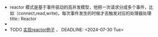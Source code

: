 - reactor 模式是基于事件驱动的高并发模型，他把一次请求分成多个事件，比如（connect,read,write)，每次事件发生的时候才去触发对应的处理器处理
  title:: Reactor
-
- TODO  [实现reactor例子](https://www.bilibili.com/video/BV11Z4y157RY/?p=6&vd_source=249f61d30b660d344f2a5b626a2ac64f)  、
  DEADLINE: <2024-07-30 Tue>